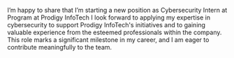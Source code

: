 I’m happy to share that I’m starting a new position as Cybersecurity Intern at Program at Prodigy InfoTech
I look forward to applying my expertise in cybersecurity to support Prodigy InfoTech's initiatives and to gaining valuable experience from the esteemed professionals within the company. 
This role marks a significant milestone in my career, and I am eager to contribute meaningfully to the team.
